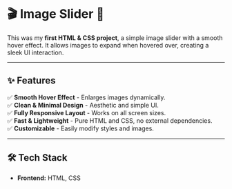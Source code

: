 # 🎬 Image Slider 🚀  

This was my **first HTML & CSS project**, a simple image slider with a smooth hover effect. It allows images to expand when hovered over, creating a sleek UI interaction.  

---

## ✨ Features  
✅ **Smooth Hover Effect** - Enlarges images dynamically.  
✅ **Clean & Minimal Design** - Aesthetic and simple UI.  
✅ **Fully Responsive Layout** - Works on all screen sizes.  
✅ **Fast & Lightweight** - Pure HTML and CSS, no external dependencies.  
✅ **Customizable** - Easily modify styles and images.  

---

## 🛠️ Tech Stack  
- **Frontend:** HTML, CSS  
